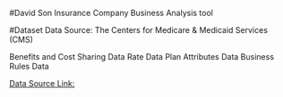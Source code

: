 #David Son Insurance Company Business Analysis tool

#Dataset
Data Source: The Centers for Medicare & Medicaid Services (CMS)

Benefits and Cost Sharing Data
Rate Data
Plan Attributes Data
Business Rules Data


[Data Source Link:](https://www.cms.gov/cciio/resources/data-resources/marketplace-puf)
